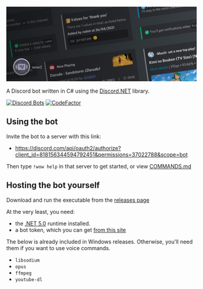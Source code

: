 <p align="center"><img src="Assets/banner.png"></p>

A Discord bot written in C# using the [Discord.NET](https://github.com/discord-net/Discord.Net) library.

[![Discord Bots](https://top.gg/api/widget/status/818156344594792451.svg)](https://top.gg/bot/818156344594792451)
[![CodeFactor](https://www.codefactor.io/repository/github/rednir/wow2/badge/master)](https://www.codefactor.io/repository/github/rednir/wow2/overview/master)

## Using the bot
Invite the bot to a server with this link:
 - https://discord.com/api/oauth2/authorize?client_id=818156344594792451&permissions=37022788&scope=bot

Then type `!wow help` in that server to get started, or view [COMMANDS.md](COMMANDS.md)

## Hosting the bot yourself
Download and run the executable from the [releases page](https://github.com/rednir/wow2/releases/)

At the very least, you need:
 - the [.NET 5.0](https://dotnet.microsoft.com/download) runtime installed.
 - a bot token, which you can get [from this site](https://discord.com/developers/applications)

The below is already included in Windows releases. Otherwise, you'll need them if you want to use voice commands.
 - `libsodium`
 - `opus`
 - `ffmpeg`
 - `youtube-dl`
